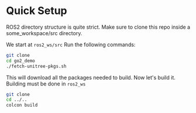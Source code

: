 # Quick Setup

ROS2 directory structure is quite strict.
Make sure to clone this repo inside a some_workspace/src directory.

We start at `ros2_ws/src`
Run the following commands:

```bash
git clone
cd go2_demo
./fetch-unitree-pkgs.sh
```

This will download all the packages needed to build.
Now let's build it. Building must be done in `ros2_ws`

```bash
git clone
cd ../..
colcon build
```

